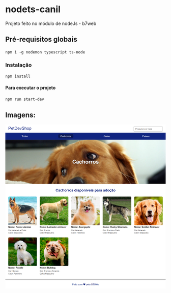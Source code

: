 # nodets-canil
Projeto feito no módulo de nodeJs - b7web

## Pré-requisitos globais
`npm i -g nodemon typescript ts-node`

### Instalação
`npm install`

#### Para executar o projeto
`npm run start-dev`

## Imagens:

![Screenshot](screenshots/desktop.png)
